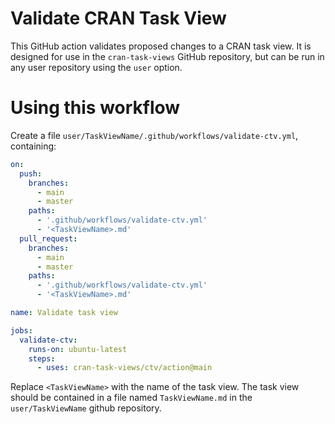 # Validate CRAN Task View

This GitHub action validates proposed changes to a CRAN task view. It is 
designed for use in the `cran-task-views` GitHub repository, but can be run in
any user repository using the `user` option.

# Using this workflow

Create a file `user/TaskViewName/.github/workflows/validate-ctv.yml`, 
containing:

```yml
on:
  push:
    branches:
      - main
      - master
    paths:
      - '.github/workflows/validate-ctv.yml'
      - '<TaskViewName>.md'
  pull_request:
    branches:
      - main
      - master
    paths:
      - '.github/workflows/validate-ctv.yml'
      - '<TaskViewName>.md'

name: Validate task view

jobs:
  validate-ctv:
    runs-on: ubuntu-latest
    steps:
      - uses: cran-task-views/ctv/action@main
```

Replace `<TaskViewName>` with the name of the task view. The task view should be
contained in a file named `TaskViewName.md` in the `user/TaskViewName` github 
repository.
